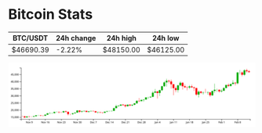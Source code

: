 # Bitcoin Stats

BTC/USDT|24h change|24h high|24h low|
|---|---|---|---|
|$46690.39|-2.22%|$48150.00|$46125.00|

<img src="./chart.svg">
